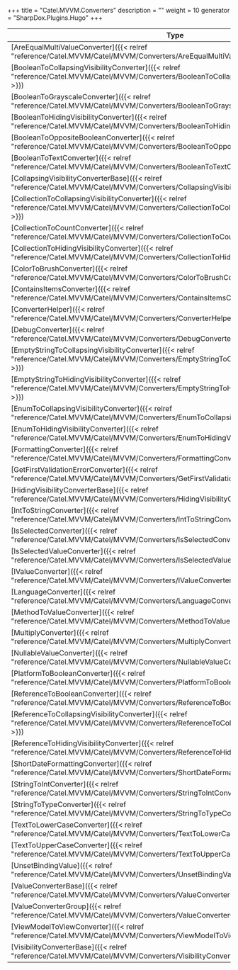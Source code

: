 

+++
title = "Catel.MVVM.Converters" 
description = ""
weight = 10
generator = "SharpDox.Plugins.Hugo"
+++

Type|Description
---|---
[AreEqualMultiValueConverter]({{&lt; relref "reference/Catel.MVVM/Catel/MVVM/Converters/AreEqualMultiValueConverter.md" &gt;}})| 
[BooleanToCollapsingVisibilityConverter]({{&lt; relref "reference/Catel.MVVM/Catel/MVVM/Converters/BooleanToCollapsingVisibilityConverter.md" &gt;}})| 
[BooleanToGrayscaleConverter]({{&lt; relref "reference/Catel.MVVM/Catel/MVVM/Converters/BooleanToGrayscaleConverter.md" &gt;}})| 
[BooleanToHidingVisibilityConverter]({{&lt; relref "reference/Catel.MVVM/Catel/MVVM/Converters/BooleanToHidingVisibilityConverter.md" &gt;}})| 
[BooleanToOppositeBooleanConverter]({{&lt; relref "reference/Catel.MVVM/Catel/MVVM/Converters/BooleanToOppositeBooleanConverter.md" &gt;}})| 
[BooleanToTextConverter]({{&lt; relref "reference/Catel.MVVM/Catel/MVVM/Converters/BooleanToTextConverter.md" &gt;}})| 
[CollapsingVisibilityConverterBase]({{&lt; relref "reference/Catel.MVVM/Catel/MVVM/Converters/CollapsingVisibilityConverterBase.md" &gt;}})| 
[CollectionToCollapsingVisibilityConverter]({{&lt; relref "reference/Catel.MVVM/Catel/MVVM/Converters/CollectionToCollapsingVisibilityConverter.md" &gt;}})| 
[CollectionToCountConverter]({{&lt; relref "reference/Catel.MVVM/Catel/MVVM/Converters/CollectionToCountConverter.md" &gt;}})| 
[CollectionToHidingVisibilityConverter]({{&lt; relref "reference/Catel.MVVM/Catel/MVVM/Converters/CollectionToHidingVisibilityConverter.md" &gt;}})| 
[ColorToBrushConverter]({{&lt; relref "reference/Catel.MVVM/Catel/MVVM/Converters/ColorToBrushConverter.md" &gt;}})| 
[ContainsItemsConverter]({{&lt; relref "reference/Catel.MVVM/Catel/MVVM/Converters/ContainsItemsConverter.md" &gt;}})| 
[ConverterHelper]({{&lt; relref "reference/Catel.MVVM/Catel/MVVM/Converters/ConverterHelper.md" &gt;}})| 
[DebugConverter]({{&lt; relref "reference/Catel.MVVM/Catel/MVVM/Converters/DebugConverter.md" &gt;}})| 
[EmptyStringToCollapsingVisibilityConverter]({{&lt; relref "reference/Catel.MVVM/Catel/MVVM/Converters/EmptyStringToCollapsingVisibilityConverter.md" &gt;}})| 
[EmptyStringToHidingVisibilityConverter]({{&lt; relref "reference/Catel.MVVM/Catel/MVVM/Converters/EmptyStringToHidingVisibilityConverter.md" &gt;}})| 
[EnumToCollapsingVisibilityConverter]({{&lt; relref "reference/Catel.MVVM/Catel/MVVM/Converters/EnumToCollapsingVisibilityConverter.md" &gt;}})| 
[EnumToHidingVisibilityConverter]({{&lt; relref "reference/Catel.MVVM/Catel/MVVM/Converters/EnumToHidingVisibilityConverter.md" &gt;}})| 
[FormattingConverter]({{&lt; relref "reference/Catel.MVVM/Catel/MVVM/Converters/FormattingConverter.md" &gt;}})| 
[GetFirstValidationErrorConverter]({{&lt; relref "reference/Catel.MVVM/Catel/MVVM/Converters/GetFirstValidationErrorConverter.md" &gt;}})| 
[HidingVisibilityConverterBase]({{&lt; relref "reference/Catel.MVVM/Catel/MVVM/Converters/HidingVisibilityConverterBase.md" &gt;}})| 
[IntToStringConverter]({{&lt; relref "reference/Catel.MVVM/Catel/MVVM/Converters/IntToStringConverter.md" &gt;}})| 
[IsSelectedConverter]({{&lt; relref "reference/Catel.MVVM/Catel/MVVM/Converters/IsSelectedConverter.md" &gt;}})| 
[IsSelectedValueConverter]({{&lt; relref "reference/Catel.MVVM/Catel/MVVM/Converters/IsSelectedValueConverter.md" &gt;}})| 
[IValueConverter]({{&lt; relref "reference/Catel.MVVM/Catel/MVVM/Converters/IValueConverter.md" &gt;}})| 
[LanguageConverter]({{&lt; relref "reference/Catel.MVVM/Catel/MVVM/Converters/LanguageConverter.md" &gt;}})| 
[MethodToValueConverter]({{&lt; relref "reference/Catel.MVVM/Catel/MVVM/Converters/MethodToValueConverter.md" &gt;}})| 
[MultiplyConverter]({{&lt; relref "reference/Catel.MVVM/Catel/MVVM/Converters/MultiplyConverter.md" &gt;}})| 
[NullableValueConverter]({{&lt; relref "reference/Catel.MVVM/Catel/MVVM/Converters/NullableValueConverter.md" &gt;}})| 
[PlatformToBooleanConverter]({{&lt; relref "reference/Catel.MVVM/Catel/MVVM/Converters/PlatformToBooleanConverter.md" &gt;}})| 
[ReferenceToBooleanConverter]({{&lt; relref "reference/Catel.MVVM/Catel/MVVM/Converters/ReferenceToBooleanConverter.md" &gt;}})| 
[ReferenceToCollapsingVisibilityConverter]({{&lt; relref "reference/Catel.MVVM/Catel/MVVM/Converters/ReferenceToCollapsingVisibilityConverter.md" &gt;}})| 
[ReferenceToHidingVisibilityConverter]({{&lt; relref "reference/Catel.MVVM/Catel/MVVM/Converters/ReferenceToHidingVisibilityConverter.md" &gt;}})| 
[ShortDateFormattingConverter]({{&lt; relref "reference/Catel.MVVM/Catel/MVVM/Converters/ShortDateFormattingConverter.md" &gt;}})| 
[StringToIntConverter]({{&lt; relref "reference/Catel.MVVM/Catel/MVVM/Converters/StringToIntConverter.md" &gt;}})| 
[StringToTypeConverter]({{&lt; relref "reference/Catel.MVVM/Catel/MVVM/Converters/StringToTypeConverter.md" &gt;}})| 
[TextToLowerCaseConverter]({{&lt; relref "reference/Catel.MVVM/Catel/MVVM/Converters/TextToLowerCaseConverter.md" &gt;}})| 
[TextToUpperCaseConverter]({{&lt; relref "reference/Catel.MVVM/Catel/MVVM/Converters/TextToUpperCaseConverter.md" &gt;}})| 
[UnsetBindingValue]({{&lt; relref "reference/Catel.MVVM/Catel/MVVM/Converters/UnsetBindingValue.md" &gt;}})| 
[ValueConverterBase]({{&lt; relref "reference/Catel.MVVM/Catel/MVVM/Converters/ValueConverterBase.md" &gt;}})| 
[ValueConverterGroup]({{&lt; relref "reference/Catel.MVVM/Catel/MVVM/Converters/ValueConverterGroup.md" &gt;}})| 
[ViewModelToViewConverter]({{&lt; relref "reference/Catel.MVVM/Catel/MVVM/Converters/ViewModelToViewConverter.md" &gt;}})| 
[VisibilityConverterBase]({{&lt; relref "reference/Catel.MVVM/Catel/MVVM/Converters/VisibilityConverterBase.md" &gt;}})| 

